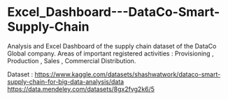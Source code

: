 # Excel_Dashboard---DataCo-Smart-Supply-Chain
Analysis and Excel Dashboard of the supply chain dataset of the DataCo Global company. Areas of important registered activities : Provisioning , Production , Sales , Commercial Distribution.

Dataset :
https://www.kaggle.com/datasets/shashwatwork/dataco-smart-supply-chain-for-big-data-analysis/data
https://data.mendeley.com/datasets/8gx2fvg2k6/5
